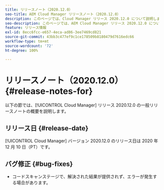 ```yaml
---
title: リリースノート（2020.12.0）
seo-title: AEM Cloud Manager リリースノート（2020.12.0）
description: このページでは、Cloud Manager リリース 2020.12.0 について説明します。
seo-description: このページでは、AEM Cloud Manager リリース 2020.12.0 について説明します。
feature: リリース情報
exl-id: 8ecc6fcc-e657-4eca-ad86-3ee7469cd821
source-git-commit: 43bb3c477ef9c1ce178509b8180479d7616edc66
workflow-type: tm+mt
source-wordcount: '72'
ht-degree: 100%

---
```


# リリースノート（2020.12.0） {#release-notes-for}

以下の節では、[!UICONTROL Cloud Manager] リリース 2020.12.0 の一般リリースノートの概要を説明します。

## リリース日 {#release-date}

[!UICONTROL Cloud Manager] バージョン 2020.12.0 のリリース日は 2020 年 12 月 10 日（PT）です。

## バグ修正 {#bug-fixes}

* コードスキャンステージで、解決された結果が提供されず、エラーが発生する場合があります。
